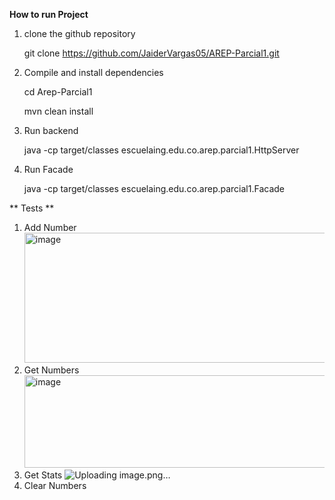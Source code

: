 **How to run Project**

1. clone the github repository

	git clone https://github.com/JaiderVargas05/AREP-Parcial1.git
	
2. Compile and install dependencies

	cd Arep-Parcial1
	
	mvn clean install
3. Run backend

	java -cp target/classes escuelaing.edu.co.arep.parcial1.HttpServer

4. Run Facade

	java -cp target/classes escuelaing.edu.co.arep.parcial1.Facade

** Tests **
1. Add Number
   <img width="577" height="208" alt="image" src="https://github.com/user-attachments/assets/7cc78a5f-226a-4e60-84e5-0c27565c2c57" />
2. Get Numbers
   <img width="993" height="148" alt="image" src="https://github.com/user-attachments/assets/35cbcc3d-4e2a-45ff-8a1f-9d38f7971afb" />
3. Get Stats
   ![Uploading image.png…]()
4. Clear Numbers
